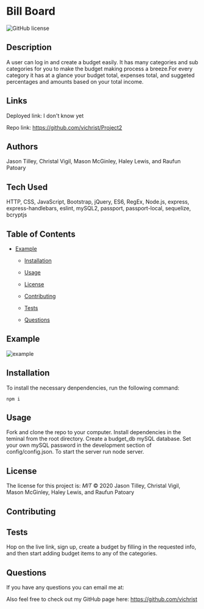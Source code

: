 # Bill Board

![GitHub license](https://img.shields.io/badge/License-MIT-blue.svg)

## Description
A user can log in and create a budget easily. It has many categories and sub categories for you to make the budget making process a breeze.For every category it has at a glance your budget total, expenses total, and suggeted percentages and amounts based on your total income.

## Links
Deployed link: I don't know yet

Repo link: https://github.com/vichrist/Project2

## Authors
Jason Tilley, Christal Vigil, Mason McGinley, Haley Lewis, and Raufun Patoary

## Tech Used
HTTP, CSS, JavaScript, Bootstrap, jQuery, ES6, RegEx, Node.js, express, express-handlebars, eslint, mySQL2, passport, passport-local, sequelize, bcryptjs

## Table of Contents
* [Example](#example)
  
  
  * [Installation](#installation)
  
  * [Usage](#usage)
  
  * [License](#license)
  
  * [Contributing](#contributing)
  
  * [Tests](#tests)
  
  * [Questions](#questions)
    

## Example
![example](./public/images/image.png)

## Installation
To install the necessary denpendencies, run the following command:
```
npm i
```

## Usage
Fork and clone the repo to your computer. Install dependencies in the teminal from the root directory. Create a budget_db mySQL database. Set your own mySQL password in the development section of config/config.json. To start the server run node server.

## License
The license for this project is: *MIT* ©  2020 Jason Tilley, Christal Vigil, Mason McGinley, Haley Lewis, and Raufun Patoary
  

## Contributing


## Tests
Hop on the live link, sign up, create a budget by filling in the requested info, and then start adding budget items to any of the categories.

## Questions
If you have any questions you can email me at: 

Also feel free to check out my GitHub page here: https://github.com/vichrist
  

